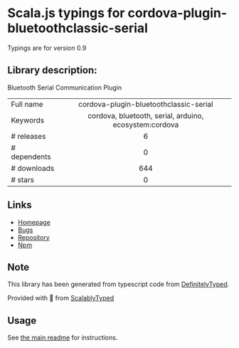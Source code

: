 
# Scala.js typings for cordova-plugin-bluetoothclassic-serial

Typings are for version 0.9

## Library description:
Bluetooth Serial Communication Plugin

|                    |                 |
| ------------------ | :-------------: |
| Full name          | cordova-plugin-bluetoothclassic-serial |
| Keywords           | cordova, bluetooth, serial, arduino, ecosystem:cordova |
| # releases         | 6 |
| # dependents       | 0 |
| # downloads        | 644 |
| # stars            | 0 |

## Links
- [Homepage](https://github.com/mylertitchell/BluetoothClassicSerial#readme)
- [Bugs](https://github.com/mylertitchell/BluetoothClassicSerial/issues)
- [Repository](https://github.com/mylertitchell/BluetoothClassicSerial)
- [Npm](https://www.npmjs.com/package/cordova-plugin-bluetoothclassic-serial)
    


## Note
This library has been generated from typescript code from [DefinitelyTyped](https://definitelytyped.org).

Provided with :purple_heart: from [ScalablyTyped](https://github.com/oyvindberg/ScalablyTyped)

## Usage
See [the main readme](../../readme.md) for instructions.


